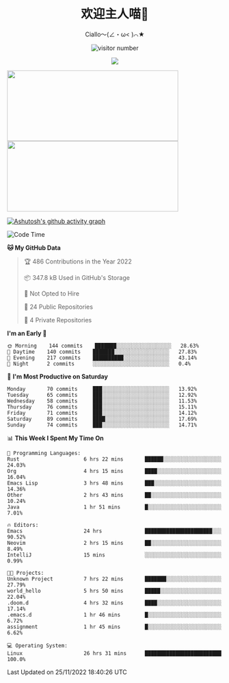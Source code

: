 <div align="center">
  <h1>欢迎主人喵👋</h1>
  <p>Ciallo～(∠・ω< )⌒★</p>
</div>

<p align="center">
  <img src="https://count.getloli.com/get/@Ziqi-Yang?theme=rule34" alt="visitor number" />
</p>

<p align="center">
  <img src="https://skillicons.dev/icons?i=go,java,js,sass,py,godot,flutter,linux,emacs" />
</p>

<a href="https://github.com/Ziqi-Yang?tab=repositories">
   <img height="165" width="400" src="https://github-readme-stats.vercel.app/api?username=Ziqi-Yang&show_icons=true&include_all_commits=true&hide_border=true" />
  <img height="165" width="400" src="https://svg-banners.vercel.app/api?type=luminance&text1=Be%20Fantastic🌞&width=400&height=165" />
</a>


[![Ashutosh's github activity graph](https://activity-graph.herokuapp.com/graph?username=Ziqi-Yang&theme=github)](https://github.com/ashutosh00710/github-readme-activity-graph)

<!--START_SECTION:waka-->
![Code Time](http://img.shields.io/badge/Code%20Time-138%20hrs%2031%20mins-blue)

**🐱 My GitHub Data** 

> 🏆 486 Contributions in the Year 2022
 > 
> 📦 347.8 kB Used in GitHub's Storage 
 > 
> 🚫 Not Opted to Hire
 > 
> 📜 24 Public Repositories 
 > 
> 🔑 4 Private Repositories  
 > 
**I'm an Early 🐤** 

```text
🌞 Morning    144 commits    ███████░░░░░░░░░░░░░░░░░░   28.63% 
🌆 Daytime    140 commits    ███████░░░░░░░░░░░░░░░░░░   27.83% 
🌃 Evening    217 commits    ██████████░░░░░░░░░░░░░░░   43.14% 
🌙 Night      2 commits      ░░░░░░░░░░░░░░░░░░░░░░░░░   0.4%

```
📅 **I'm Most Productive on Saturday** 

```text
Monday       70 commits     ███░░░░░░░░░░░░░░░░░░░░░░   13.92% 
Tuesday      65 commits     ███░░░░░░░░░░░░░░░░░░░░░░   12.92% 
Wednesday    58 commits     ███░░░░░░░░░░░░░░░░░░░░░░   11.53% 
Thursday     76 commits     ███░░░░░░░░░░░░░░░░░░░░░░   15.11% 
Friday       71 commits     ███░░░░░░░░░░░░░░░░░░░░░░   14.12% 
Saturday     89 commits     ████░░░░░░░░░░░░░░░░░░░░░   17.69% 
Sunday       74 commits     ███░░░░░░░░░░░░░░░░░░░░░░   14.71%

```


📊 **This Week I Spent My Time On** 

```text
💬 Programming Languages: 
Rust                     6 hrs 22 mins       ██████░░░░░░░░░░░░░░░░░░░   24.03% 
Org                      4 hrs 15 mins       ████░░░░░░░░░░░░░░░░░░░░░   16.04% 
Emacs Lisp               3 hrs 48 mins       ███░░░░░░░░░░░░░░░░░░░░░░   14.36% 
Other                    2 hrs 43 mins       ██░░░░░░░░░░░░░░░░░░░░░░░   10.24% 
Java                     1 hr 51 mins        █░░░░░░░░░░░░░░░░░░░░░░░░   7.01%

🔥 Editors: 
Emacs                    24 hrs              ██████████████████████░░░   90.52% 
Neovim                   2 hrs 15 mins       ██░░░░░░░░░░░░░░░░░░░░░░░   8.49% 
IntelliJ                 15 mins             ░░░░░░░░░░░░░░░░░░░░░░░░░   0.99%

🐱‍💻 Projects: 
Unknown Project          7 hrs 22 mins       ███████░░░░░░░░░░░░░░░░░░   27.79% 
world_hello              5 hrs 50 mins       █████░░░░░░░░░░░░░░░░░░░░   22.04% 
.doom.d                  4 hrs 32 mins       ████░░░░░░░░░░░░░░░░░░░░░   17.14% 
.emacs.d                 1 hr 46 mins        █░░░░░░░░░░░░░░░░░░░░░░░░   6.72% 
assignment               1 hr 45 mins        █░░░░░░░░░░░░░░░░░░░░░░░░   6.62%

💻 Operating System: 
Linux                    26 hrs 31 mins      █████████████████████████   100.0%

```


 Last Updated on 25/11/2022 18:40:26 UTC
<!--END_SECTION:waka-->
